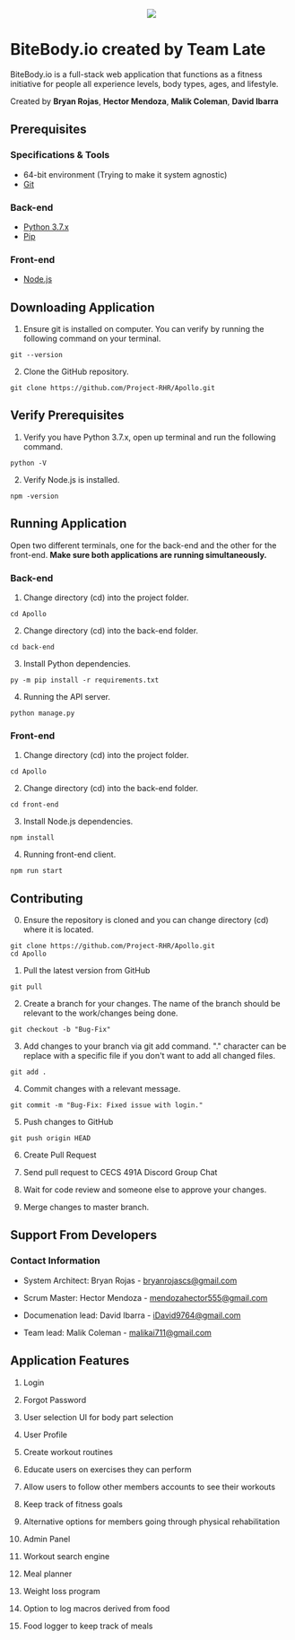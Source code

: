 <p align="center">
  <img src="https://raw.githubusercontent.com/Project-RHR/Apollo/master/front-end/src/static/images/BB_logo.png"/>
</p>

# BiteBody.io created by Team Late

BiteBody.io is a full-stack web application that functions as a fitness initiative for people all experience levels, body types, ages, and lifestyle.

Created by **Bryan Rojas**, **Hector Mendoza**, **Malik Coleman**, **David Ibarra**

## Prerequisites

### Specifications & Tools
* 64-bit environment (Trying to make it system agnostic)
* [Git](https://git-scm.com/downloads)

### Back-end
* [Python 3.7.x](https://www.python.org/downloads/)
* [Pip](https://pip.pypa.io/en/stable/installing/)

### Front-end
* [Node.js](https://nodejs.org/en/)

## Downloading Application

1. Ensure git is installed on computer. You can verify by running the following command on your terminal.
```
git --version
```
2. Clone the GitHub repository.
```
git clone https://github.com/Project-RHR/Apollo.git
```

##  Verify Prerequisites

1. Verify you have Python 3.7.x, open up terminal and run the following command.
```
python -V
```
2. Verify Node.js is installed.
```
npm -version
```

## Running Application

Open two different terminals, one for the back-end and the other for the front-end. **Make sure both applications are running simultaneously.**

### Back-end
1. Change directory (cd) into the project folder.
```
cd Apollo
```
2. Change directory (cd) into the back-end folder.
```
cd back-end
```
3. Install Python dependencies.
```
py -m pip install -r requirements.txt
```
4. Running the API server.
```
python manage.py
```

### Front-end
1. Change directory (cd) into the project folder.
```
cd Apollo
```
2. Change directory (cd) into the back-end folder.
```
cd front-end
```
3. Install Node.js dependencies. 
```
npm install
```
4. Running front-end client.
```
npm run start
```

## Contributing

0. Ensure the repository is cloned and you can change directory (cd) where it is located.
```
git clone https://github.com/Project-RHR/Apollo.git
cd Apollo
```
1. Pull the latest version from GitHub
```
git pull
```
2. Create a branch for your changes. The name of the branch should be relevant to the work/changes being done.
```
git checkout -b "Bug-Fix"
```
3. Add changes to your branch via git add command. "." character can be replace with a specific file if you don't want to add all changed files.
```
git add .
```
4. Commit changes with a relevant message.
```
git commit -m "Bug-Fix: Fixed issue with login."
```
5. Push changes to GitHub
```
git push origin HEAD
```
6. Create Pull Request

7. Send pull request to CECS 491A Discord Group Chat

8. Wait for code review and someone else to approve your changes.

9. Merge changes to master branch.

## Support From Developers

### Contact Information
* System Architect: Bryan Rojas - bryanrojascs@gmail.com

* Scrum Master: Hector Mendoza - mendozahector555@gmail.com

* Documenation lead: David Ibarra - iDavid9764@gmail.com

* Team lead: Malik Coleman - malikai711@gmail.com

## Application Features

1. Login

2. Forgot Password

3. User selection UI for body part selection

4. User Profile

5. Create workout routines

6. Educate users on exercises they can perform 

7. Allow users to follow other members accounts to see their workouts

8. Keep track of fitness goals

9. Alternative options for members going through physical rehabilitation

10. Admin Panel 

11. Workout search engine

12. Meal planner

13. Weight loss program

14. Option to log macros derived from food

15. Food logger to keep track of meals
